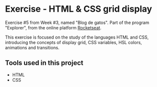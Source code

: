 
# Exercise - HTML & CSS grid display

Exercise #5 from Week #3, named "Blog de gatos". Part of the program "Explorer", from the online platform [Rocketseat](https://rocketseat.com.br/).

This exercise is focused on the study of the languages HTML and CSS, introducing the concepts of display grid, CSS variables, HSL colors, 
animations and transitions.


## Tools used in this project

- HTML
- CSS
